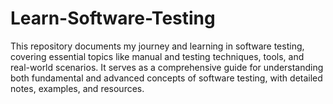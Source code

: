 # Learn-Software-Testing
This repository documents my journey and learning in software testing, covering essential topics like manual and testing techniques, tools, and real-world scenarios. It serves as a comprehensive guide for understanding both fundamental and advanced concepts of software testing, with detailed notes, examples, and resources. 
